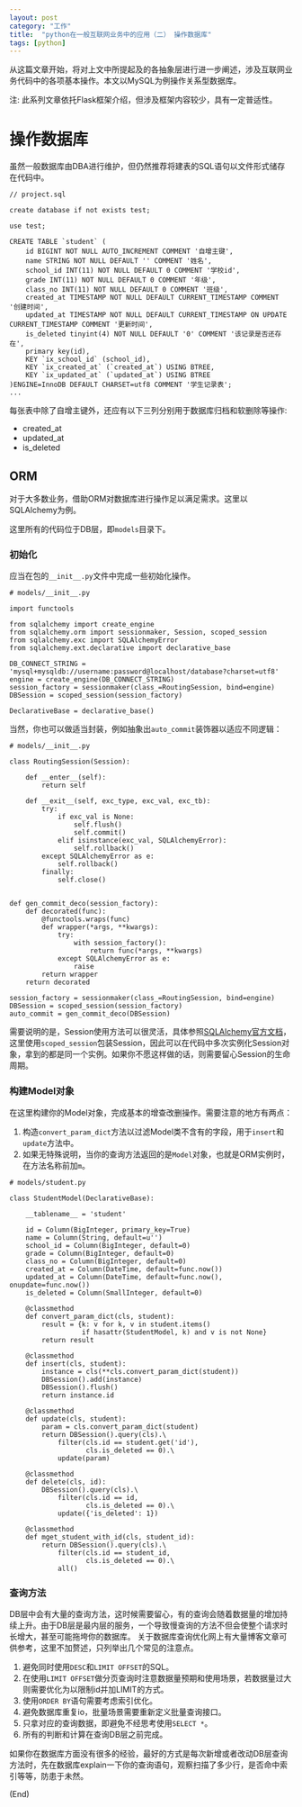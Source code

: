 ```yaml
---
layout: post
category: "工作"
title:  "python在一般互联网业务中的应用（二） 操作数据库"
tags: [python]
---
```


从这篇文章开始，将对上文中所提起及的各抽象层进行进一步阐述，涉及互联网业务代码中的各项基本操作。本文以MySQL为例操作关系型数据库。

注: 此系列文章依托Flask框架介绍，但涉及框架内容较少，具有一定普适性。

# 操作数据库

虽然一般数据库由DBA进行维护，但仍然推荐将建表的SQL语句以文件形式储存在代码中。

```
// project.sql

create database if not exists test;

use test;

CREATE TABLE `student` (
    id BIGINT NOT NULL AUTO_INCREMENT COMMENT '自增主键',
    name STRING NOT NULL DEFAULT '' COMMENT '姓名',
    school_id INT(11) NOT NULL DEFAULT 0 COMMENT '学校id',
    grade INT(11) NOT NULL DEFAULT 0 COMMENT '年级',
    class_no INT(11) NOT NULL DEFAULT 0 COMMENT '班级',
    created_at TIMESTAMP NOT NULL DEFAULT CURRENT_TIMESTAMP COMMENT '创建时间',
    updated_at TIMESTAMP NOT NULL DEFAULT CURRENT_TIMESTAMP ON UPDATE CURRENT_TIMESTAMP COMMENT '更新时间',
    is_deleted tinyint(4) NOT NULL DEFAULT '0' COMMENT '该记录是否还存在',
    primary key(id),
    KEY `ix_school_id` (school_id),
    KEY `ix_created_at` (`created_at`) USING BTREE,
    KEY `ix_updated_at` (`updated_at`) USING BTREE
)ENGINE=InnoDB DEFAULT CHARSET=utf8 COMMENT '学生记录表';
...

```

每张表中除了自增主键外，还应有以下三列分别用于数据库归档和软删除等操作:

- created_at
- updated_at
- is_deleted

## ORM

对于大多数业务，借助ORM对数据库进行操作足以满足需求。这里以SQLAlchemy为例。

这里所有的代码位于DB层，即`models`目录下。

### 初始化

应当在包的`__init__.py`文件中完成一些初始化操作。

```
# models/__init__.py

import functools

from sqlalchemy import create_engine
from sqlalchemy.orm import sessionmaker, Session, scoped_session
from sqlalchemy.exc import SQLAlchemyError
from sqlalchemy.ext.declarative import declarative_base

DB_CONNECT_STRING = 'mysql+mysqldb://username:password@localhost/database?charset=utf8'
engine = create_engine(DB_CONNECT_STRING)
session_factory = sessionmaker(class_=RoutingSession, bind=engine)
DBSession = scoped_session(session_factory)

DeclarativeBase = declarative_base()
```

当然，你也可以做适当封装，例如抽象出`auto_commit`装饰器以适应不同逻辑：
```
# models/__init__.py

class RoutingSession(Session):

    def __enter__(self):
        return self

    def __exit__(self, exc_type, exc_val, exc_tb):
        try:
            if exc_val is None:
                self.flush()
                self.commit()
            elif isinstance(exc_val, SQLAlchemyError):
                self.rollback()
        except SQLAlchemyError as e:
            self.rollback()
        finally:
            self.close()
            

def gen_commit_deco(session_factory):
    def decorated(func):
        @functools.wraps(func)
        def wrapper(*args, **kwargs):
            try:
                with session_factory():
                    return func(*args, **kwargs)
            except SQLAlchemyError as e:
                raise
        return wrapper
    return decorated

session_factory = sessionmaker(class_=RoutingSession, bind=engine)
DBSession = scoped_session(session_factory)
auto_commit = gen_commit_deco(DBSession)
```

需要说明的是，Session使用方法可以很灵活，具体参照[SQLAlchemy官方文档][1]，这里使用`scoped_session`包装Session，因此可以在代码中多次实例化Session对象，拿到的都是同一个实例。如果你不愿这样做的话，则需要留心Session的生命周期。

### 构建Model对象

在这里构建你的Model对象，完成基本的增查改删操作。需要注意的地方有两点：

1. 构造`convert_param_dict`方法以过滤Model类不含有的字段，用于`insert`和`update`方法中。
2. 如果无特殊说明，当你的查询方法返回的是`Model`对象，也就是ORM实例时，在方法名称前加`m`。


```
# models/student.py

class StudentModel(DeclarativeBase):

    __tablename__ = 'student'

    id = Column(BigInteger, primary_key=True)
    name = Column(String, default=u'')
    school_id = Column(BigInteger, default=0)
    grade = Column(BigInteger, default=0)
    class_no = Column(BigInteger, default=0)
    created_at = Column(DateTime, default=func.now())
    updated_at = Column(DateTime, default=func.now(), onupdate=func.now())
    is_deleted = Column(SmallInteger, default=0)

    @classmethod
    def convert_param_dict(cls, student):
        result = {k: v for k, v in student.items()
                  if hasattr(StudentModel, k) and v is not None}
        return result

    @classmethod
    def insert(cls, student):
        instance = cls(**cls.convert_param_dict(student))
        DBSession().add(instance)
        DBSession().flush()
        return instance.id

    @classmethod
    def update(cls, student):
        param = cls.convert_param_dict(student)
        return DBSession().query(cls).\
            filter(cls.id == student.get('id'),
                   cls.is_deleted == 0).\
            update(param)

    @classmethod
    def delete(cls, id):
        DBSession().query(cls).\
            filter(cls.id == id,
                   cls.is_deleted == 0).\
            update({'is_deleted': 1})

    @classmethod
    def mget_student_with_id(cls, student_id):
        return DBSession().query(cls).\
            filter(cls.id == student_id,
                   cls.is_deleted == 0).\
            all()
```

### 查询方法

DB层中会有大量的查询方法，这时候需要留心，有的查询会随着数据量的增加持续上升。由于DB层是最内层的服务，一个导致慢查询的方法不但会使整个请求时长增大，甚至可能拖垮你的数据库。
关于数据库查询优化网上有大量博客文章可供参考，这里不加赘述，只列举出几个常见的注意点。

1. 避免同时使用`DESC`和`LIMIT OFFSET`的SQL。
2. 在使用`LIMIT OFFSET`做分页查询时注意数据量预期和使用场景，若数据量过大则需要优化为以限制id并加LIMIT的方式。
3. 使用`ORDER BY`语句需要考虑索引优化。
4. 避免数据库重复io，批量场景需要重新定义批量查询接口。
5. 只拿对应的查询数据，即避免不经思考使用`SELECT *`。
6. 所有的判断和计算在查询DB层之前完成。

如果你在数据库方面没有很多的经验，最好的方式是每次新增或者改动DB层查询方法时，先在数据库explain一下你的查询语句，观察扫描了多少行，是否命中索引等等，防患于未然。

(End)

  [1]:http://docs.sqlalchemy.org/en/latest/orm/session_basics.html




